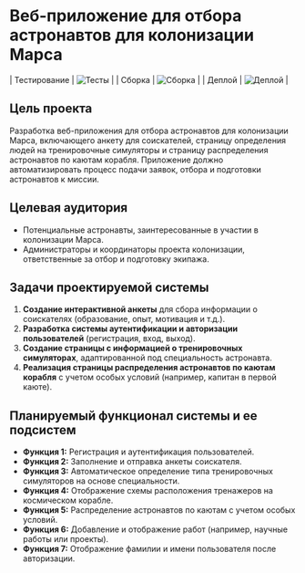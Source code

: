 # Веб-приложение для отбора астронавтов для колонизации Марса

| Тестирование | ![Тесты](https://github.com/<dazzlaxx>/<mars>/actions/workflows/test.yml/badge.svg) |
| Сборка     | ![Сборка](https://github.com/<dazzlaxx>/<mars>/actions/workflows/build.yml/badge.svg) |
| Деплой     | ![Деплой](https://github.com/<dazzlaxx>/<mars>/actions/workflows/deploy.yml/badge.svg) |

## Цель проекта
Разработка веб-приложения для отбора астронавтов для колонизации Марса, включающего анкету для соискателей, страницу определения людей на тренировочные симуляторы и страницу распределения астронавтов по каютам корабля. Приложение должно автоматизировать процесс подачи заявок, отбора и подготовки астронавтов к миссии.

## Целевая аудитория
- Потенциальные астронавты, заинтересованные в участии в колонизации Марса.
- Администраторы и координаторы проекта колонизации, ответственные за отбор и подготовку экипажа.

## Задачи проектируемой системы
1. **Создание интерактивной анкеты** для сбора информации о соискателях (образование, опыт, мотивация и т.д.).
2. **Разработка системы аутентификации и авторизации пользователей** (регистрация, вход, выход).
3. **Создание страницы с информацией о тренировочных симуляторах**, адаптированной под специальность астронавта.
4. **Реализация страницы распределения астронавтов по каютам корабля** с учетом особых условий (например, капитан в первой каюте).

## Планируемый функционал системы и ее подсистем
- **Функция 1:** Регистрация и аутентификация пользователей.
- **Функция 2:** Заполнение и отправка анкеты соискателя.
- **Функция 3:** Автоматическое определение типа тренировочных симуляторов на основе специальности.
- **Функция 4:** Отображение схемы расположения тренажеров на космическом корабле.
- **Функция 5:** Распределение астронавтов по каютам с учетом особых условий.
- **Функция 6:** Добавление и отображение работ (например, научные работы или проекты).
- **Функция 7:** Отображение фамилии и имени пользователя после авторизации.